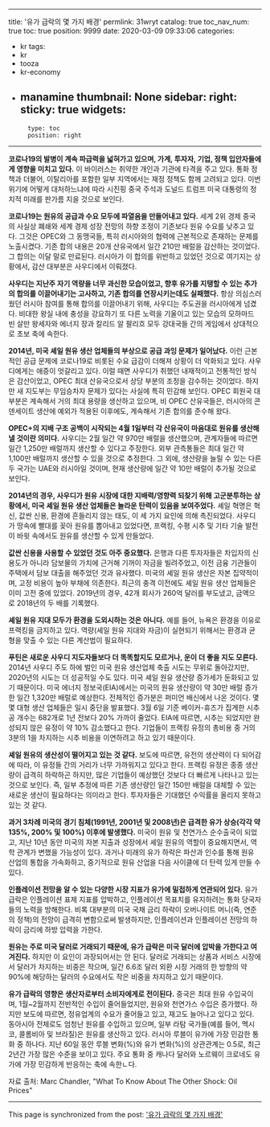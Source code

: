 
---
title: '유가 급락의 몇 가지 배경'
permlink: 31wryt
catalog: true
toc_nav_num: true
toc: true
position: 9999
date: 2020-03-09 09:33:06
categories:
- kr
tags:
- kr
- tooza
- kr-economy
- manamine
thumbnail: None
sidebar:
    right:
        sticky: true
widgets:
    -
        type: toc
        position: right
---


**코로나19의 발병이 계속 파급력을 넓혀가고 있으며, 가계, 투자자, 기업, 정책 입안자들에게 영향을 미치고 있다.** 이 바이러스는 취약한 개인과 기관에 타격을 주고 있다. 통화 정책과 더불어, 이탈리아를 포함한 일부 지역에서는 재정 정책도 함께 고려되고 있다. 이번 위기에 어떻게 대처하느냐에 따라 시진핑 중국 주석과 도널드 트럼프 미국 대통령의 정치적 미래를 판가름 지을 것으로 보인다.


**코로나19는 원유의 공급과 수요 모두에 파열음을 만들어내고 있다.** 세계 2위 경제 중국의 사실상 폐쇄와 세계 경제 성장 전망의 하향 조정이 기존보다 원유 수요를 낮추고 있다. 그것은 OPEC와 그 동맹국들, 특히 러시아와의 협력에 근본적으로 존재하는 문제를 노출시켰다. 기존 합의 내용은 20개 산유국에서 일간 210만 배럴을 감산하는 것이었다. 그 합의는 이달 말로 만료된다. 러시아가 이 합의를 위반하고 있었던 것으로 여기지는 상황에서, 감산 대부분은 사우디에서 이뤄졌다.


**사우디는 지난주 자기 역량을 너무 과신한 모습이었고, 향후 유가를 지탱할 수 있는 추가의 합의를 이끌어내기는 고사하고, 기존 합의를 연장시키는데도 실패했다.** 항상 의심스러웠던 러시아 참여를 통해 합의를 이끌어내기 위해, 사우디는 주도권을 러시아에게 넘겼다. 비대한 왕실 내에 충성을 강요하기 또 다른 노력을 기울이고 있는 모습의 모하마드 빈 살만 왕세자와 에너지 장과 칼리드 알 팔리흐 모두 강대국들 간의 게임에서 상대적으로 초보 축에 속한다.


**2014년, 미국 셰일 원유 생산 업체들의 부상으로 공급 과잉 문제가 일어났다.** 이런 근본적인 공급 문제에 코로나19로 비롯된 수요 급감이 더해져 상황이 더 악화되고 있다. 사우디에게는 애증이 엇갈리고 있다. 이럴 때면 사우디가 취했던 내재적이고 전통적인 방식은 감산이었고, OPEC 최대 산유국으로서 상당 부분의 조정을 감수하는 것이었다. 하지만 새 지도부는 무임승차자 문제가 있다는 사실에 특히 민감해 보인다. OPEC 회원국 대부분은 계속해서 거의 최대 용량을 생산하고 있으며, 비 OPEC 산유국들은, 러시아의 콘덴세이트 생산에 예외가 적용된 이후에도, 계속해서 기존 합의를 준수해 왔다.


**OPEC+의 지배 구조 공백이 시작되는 4월 1일부터 각 산유국이 마음대로 원유를 생산해낼 것이란 의미다.** 사우디는 2월 일간 약 970만 배럴을 생산했으며, 관계자들에 따르면 일간 1,250만 배럴까지 생산할 수 있다고 주장한다. 외부 관측통들은 최대 일간 약 1,100만 배럴까지 생산할 수 있을 것으로 추정한다. 그 외에, 생산량을 늘릴 수 있는 다른 두 국가는 UAE와 러시아일 것이며, 현재 생산량에 일간 약 10만 배럴이 추가될 것으로 보인다.


**2014년의 경우, 사우디가 원유 시장에 대한 지배력/영향력 되찾기 위해 고군분투하는 상황에서, 미국 셰일 원유 생산 업체들은 놀라운 탄력이 있음을 보여주었다.** 셰일 혁명은 혁신, 값싼 신용, 환경에 흔들리지 않는 태도, 이 세 가지 요인에 의해 촉진되었다. 사우디가 땅속에 빨대를 꽂아 원유를 뽑아내고 있었다면, 프랙킹, 수평 시추 및 기타 기술 발전이 바윗 속에서도 원유를 생산할 수 있게 만들었다.


**값싼 신용을 사용할 수 있었던 것도 아주 중요했다.** 은행과 다른 투자자들은 차입자의 신용도가 아니라 담보물의 가치에 근거해 기꺼이 자금을 빌려주었고, 이전 금융 기관들이 주택에서 담보 대출을 해주었던 것과 유사했다. 미국의 셰일 원유 생산은 자본 집약적이며, 고정 비용이 높아 부채에 의존한다. 최근의 충격 이전에도 셰일 원유 생산 업체들은 이미 고전 중에 있었다. 2019년의 경우, 42개 회사가 260억 달러를 부도냈고, 금액으로 2018년의 두 배를 기록했다.


**셰일 원유 지대 모두가 환경을 도외시하는 것은 아니다.** 예를 들어, 뉴욕은 환경을 이유로 프랙킹을 금지하고 있다. 역량(셰일 원유 지대와 자금)이 실현되기 위해서는 환경과 균형을 맞출 수 있는 다른 계산법이 필요하다.


**푸틴은 새로운 사우디 지도자들보다 더 똑똑할지도 모르거나, 운이 더 좋을 지도 모른다.** 2014년 사우디 주도 하에 벌인 미국 원유 생산업체 축출 시도는 무위로 돌아갔지만, 2020년의 시도는 더 성공적일 수도 있다. 미국 셰일 원유 생산량 증가세가 둔화되고 있기 때문이다. 미국 에너지 정보국(EIA)에서는 미국의 원유 생산량이 약 30만 배럴 증가한 일간 1,320만 배럴로 예상한다. 전체적인 증가분은 퍼미언 배신에서 나온 것이다. 몇몇 대형 생산 업체들은 일시 중단을 발표했다. 3월 6일 기준 베이커-휴즈가 집계한 시추공 개수는 682개로 1년 전보다 20% 가까이 줄었다. EIA에 따르면, 시추는 되었지만 완성되지 않은 유정이 약 10% 감소했다고 한다. 기업들이 프랙킹 유정의 총비용 중 거의 3분의 1을 차지하는 시추 비용을 이연하려고 하고 있기 때문이다.


**셰일 원유의 생산성이 떨어지고 있는 것 같다.** 보도에 따르면, 유전의 생산력이 다 되어감에 따라, 이 유정들 간의 거리가 너무 가까워지고 있다고 한다. 프랙킹 유정은 종종 생산량이 급격히 하락하곤 하지만, 많은 기업들이 예상했던 것보다 더 빠르게 나타나고 있는 것으로 보인다. 즉, 일부 추정에 따른 기존 생산량인 일간 150만 배럴을 대체할 수 있는 새로운 생산이 필요하다는 의미라고 한다. 투자자들은 기대했던 수익률을 올리지 못하고 있는 것 같다.


**과거 3차례 미국의 경기 침체(1991년, 2001년 및 2008년)은 급격한 유가 상승(각각 약 135%, 200% 및 100%) 이후에 발생했다.** 미국이 원유 및 천연가스 순수출국이 되었고, 지난 10년 동안 미국의 자본 지출과 성장에서 셰일 원유의 역할이 중요해지면서, 역학 관계가 변했을 가능성이 있다. 과거나 미래의 유가 하락은 파산과 인수를 통해 원유 산업의 통합을 가속화하고, 중기적으로 원유 산업을 다음 사이클에 더 탄력 있게 만들 수 있다.


**인플레이션 전망을 알 수 있는 다양한 시장 지표가 유가에 밀접하게 연관되어 있다.** 유가 급락은 인플레이션 표제 지표를 압박하고, 인플레이션 목표치를 유지하려는 통화 당국자들의 노력을 방해한다. 비록 대부분의 미국 국채 금리 하락이 오버나이트 머니(즉, 연준의 정책)의 전망이 급격히 변함으로써 발생하지만, 인플레이션과 인플레이션 전망의 하락이 금리에 하방 압력을 가한다.


**원유는 주로 미국 달러로 거래되기 때문에, 유가 급락은 미국 달러에 압박을 가한다고 여겨진다.** 하지만 이 요인이 과장되어서는 안 된다. 달러로 거래되는 상품과 서비스 시장에서 달러가 차지하는 비중은 작으며, 일간 6.6조 달러 외환 시장 거래의 한 방향의 약 90%에 해당하는 달러의 수요에서도 작은 비중을 차지하고 있기 때문이다.


**유가 급락의 영향은 생산자로부터 소비자에게로 전이된다.** 중국은 최대 원유 수입국이며, 1월~2월까지 전반적인 수입이 줄어들었지만, 원유와 천연가스 수입은 증가했다. 하지만 보도에 따르면, 정유업계의 수요가 줄어들고 있고, 재고도 늘어나고 있다고 있다. 동아시아 전체로도 엄청난 원유를 수입하고 있으며, 일부 라탐 국가들(예를 들어, 멕시코, 콜롬비아 및 브라질)은 원유를 생산하고 있다. 러시아 루블이 유가에 가장 민감한 통화 중 하나다. 지난 60일 동안 루블 변화(%)와 유가 변화(%)의 상관관계는 0.5로, 최근 2년간 가장 많은 수준을 보이고 있다. 주요 통화 중 캐나다 달러와 노르웨이 크로네도 유가에 가장 민감하게 반응하는 축에 속한ㄴ다.


자료 출처: Marc Chandler, "What To Know About The Other Shock: Oil Prices"

- - -

This page is synchronized from the post: ['유가 급락의 몇 가지 배경'](https://steemit.com/@pius.pius/31wryt)
